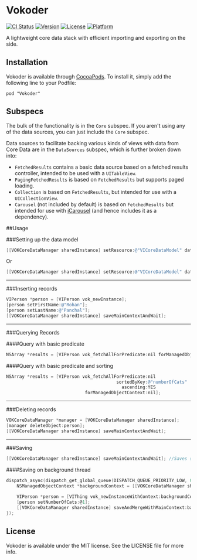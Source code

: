 # Vokoder

[![CI Status](https://travis-ci.org/vokal/Vokoder.svg?branch=master)](https://travis-ci.org/vokal/Vokoder)
[![Version](https://img.shields.io/cocoapods/v/Vokoder.svg?style=flat)](http://cocoadocs.org/docsets/Vokoder)
[![License](https://img.shields.io/cocoapods/l/Vokoder.svg?style=flat)](http://cocoadocs.org/docsets/Vokoder)
[![Platform](https://img.shields.io/cocoapods/p/Vokoder.svg?style=flat)](http://cocoadocs.org/docsets/Vokoder)

A lightweight core data stack with efficient importing and exporting on the side.

## Installation

Vokoder is available through [CocoaPods](http://cocoapods.org). To install
it, simply add the following line to your Podfile:

    pod "Vokoder"

## Subspecs

The bulk of the functionality is in the `Core` subspec.  If you aren't using any of the data sources, you can just include the `Core` subspec.

Data sources to facilitate backing various kinds of views with data from Core Data are in the `DataSources` subspec, which is further broken down into:
- `FetchedResults` contains a basic data source based on a fetched results controller, intended to be used with a `UITableView`.
- `PagingFetchedResults` is based on `FetchedResults` but supports paged loading.
- `Collection` is based on `FetchedResults`, but intended for use with a `UICollectionView`.
- `Carousel` (not included by default) is based on `FetchedResults` but intended for use with [iCarousel](https://github.com/nicklockwood/iCarousel) (and hence includes it as a dependency).

##Usage

###Setting up the data model

```objective-c
[[VOKCoreDataManager sharedInstance] setResource:@"VICoreDataModel" database:@"VICoreDataModel.sqlite"]; //Saved to Disk
```
Or

```objective-c
[[VOKCoreDataManager sharedInstance] setResource:@"VICoreDataModel" database:nil]; //In memory data store
```
    
----
###Inserting records

```objective-c
VIPerson *person = [VIPerson vok_newInstance];
[person setFirstName:@"Rohan"];
[person setLastName:@"Panchal"];
[[VOKCoreDataManager sharedInstance] saveMainContextAndWait];
```
----
###Querying Records	

####Query with basic predicate
```objective-c
NSArray *results = [VIPerson vok_fetchAllForPredicate:nil forManagedObjectContext:nil]; //Basic Fetch
```

####Query with basic predicate and sorting
```objective-c
NSArray *results = [VIPerson vok_fetchAllForPredicate:nil
                                          sortedByKey:@"numberOfCats"
                                            ascending:YES
                              forManagedObjectContext:nil];
```
	
----	
###Deleting records
```objective-c
VOKCoreDataManager *manager = [VOKCoreDataManager sharedInstance];
[manager deleteObject:person];
[[VOKCoreDataManager sharedInstance] saveMainContextAndWait];
```	

----
###Saving 

```objective-c
[[VOKCoreDataManager sharedInstance] saveMainContextAndWait]; //Saves synchronously
```

####Saving on background thread

```objective-c
dispatch_async(dispatch_get_global_queue(DISPATCH_QUEUE_PRIORITY_LOW, 0), ^{
    NSManagedObjectContext *backgroundContext = [[VOKCoreDataManager sharedInstance] temporaryContext];
        
    VIPerson *person = [VIThing vok_newInstanceWithContext:backgroundContext];
	[person setNumberOfCats:@1];
    [[VOKCoreDataManager sharedInstance] saveAndMergeWithMainContext:backgroundContext];
});
```


## License

Vokoder is available under the MIT license. See the LICENSE file for more info.

